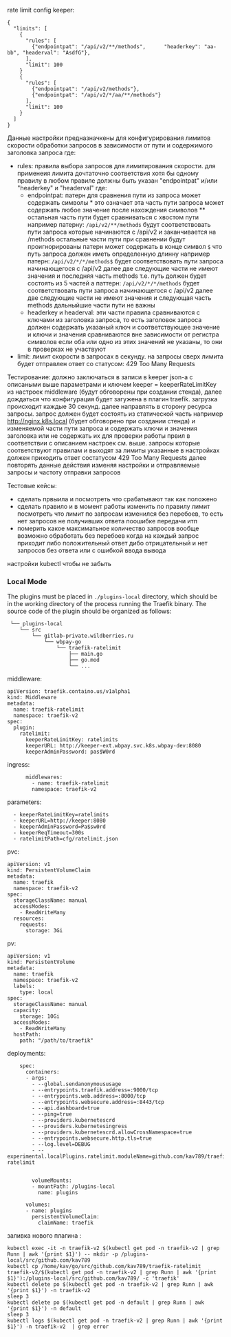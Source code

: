 rate limit config keeper:

```
{
  "limits": [
    {
      "rules": [
        {"endpointpat": "/api/v2/**/methods",      "headerkey": "aa-bb", "headerval": "AsdfG"},
      ],
      "limit": 100
    }
    {
      "rules": [
        {"endpointpat": "/api/v2/methods"},
        {"endpointpat": "/api/v2/*/aa/**/methods"}
      ],
      "limit": 100
    }
  ]
}
```

Данные настройки предназначкены для конфигурирования лимитов скорости обработки запросов в зависимости от пути и содержимого заголовка запроса
где:
  - rules:
    правила выбора запросов для лимитирования скорости. для применеия лимита дочтаточно соответствия хотя бы одному правилу
    в любом правиле должны быть указан "endpointpat" и/или  "headerkey" и "headerval"
    где:
      - endpointpat:
        патерн для сравнения пути из запроса может содержать символы * это означает эта часть пути запроса может содержать любое значение
        после нахождения символов ** остальная часть пути будет сравниваться с хвостом пути
        например патерну: ```/api/v2/**/methods``` будут соответствовать пути запроса которые начинаются с /api/v2 и заканчивается на /methods остальные части пути при сравнении будут проигнорированы
        патерн может содержать в конце символ ```$``` что путь запроса должен иметь определенную длинну
        например патерн: ```/api/v2/*/*/methods$``` будет соответствовать пути запроса начинающегося с /api/v2 далее две следующие части не имеют значения и последняя часть methods т.е. путь должен будет состоять из 5 частей
        а паттерн: ```/api/v2/*/*/methods``` будет соответствовать пути запроса начинающегося с /api/v2 далее две следующие части не имеют значения и следующая часть methods дальныйшие части пути не важны 
      - headerkey и headerval:
        эти части правила сравниваются с ключами из заголовка запроса, то есть заголовок запроса должен содержать указаный ключ и соответствующее значение и ключи и значения сравниваются вне зависимости от регистра символов
        если оба или одно из этих значений не указаны, то они в проверках не участвуют
  - limit:
    лимит скорости в запросах в секунду. на запросы сверх лимита будет отправлен ответ со статусом: 429 Too Many Requests


Тестирование:
  должно заключаться в записи в keeper json-а c описаными выше параметрами и ключем keeper = keeperRateLimitKey из настроек middleware (будут обговорены при создании стенда),
  далее дождаться что конфигурация будет загужена в плагин traefik. загрузка происходит каждые 30 секунд.
  далее направлять в сторону ресурса запросы. запрос должен будет состоять из статической часть например http://nginx.k8s.local (будет обговорено при создании стенда) 
  и изменяемой части пути запроса и содержать ключи и значения заголовка или не содержать их для проверки работы првил в соответствии с описанием настроек см. выше.
  запросы которые соответствуют правилам и выходят за лимиты указанные в настройках должен приходить ответ состатусом 429 Too Many Requests
  далее повторять данные действия изменяя настройки и отправляемые запросы и частоту отправки запросов


Тестовые кейсы:
  - сделать првыила и посмотреть что срабатывают так как положено
  - сделать правило и в момент работы изменить по правилу лимит посмотреть что лимит по запросам изменился без перебоев, то есть нет запросов не получивших ответа
    поошибке передачи итп
  - померить какое максиматьное количество запросов вообще возможно обработать без перебоев когда на каждый запрос приходит либо положительный ответ дибо отрицательный
    и нет запросов без ответа или с ошибкой ввода вывода




настройки kubectl
чтобы не забыть


### Local Mode


The plugins must be placed in `./plugins-local` directory,
which should be in the working directory of the process running the Traefik binary.
The source code of the plugin should be organized as follows:

```
 └── plugins-local
    └── src
        └── gitlab-private.wildberries.ru
            └── wbpay-go
                └── traefik-ratelimit
                    ├── main.go
                    ├── go.mod
                    └── ...
```

middleware:

```
apiVersion: traefik.containo.us/v1alpha1
kind: Middleware
metadata:
  name: traefik-ratelimit
  namespace: traefik-v2
spec:
  plugin:
    ratelimit:
      keeperRateLimitKey: ratelimits
      keeperURL: http://keeper-ext.wbpay.svc.k8s.wbpay-dev:8080
      keeperAdminPassword: pas$W0rd
```


ingress:

```
      middlewares:
        - name: traefik-ratelimit
        namespace: traefik-v2
```


parameters:

```
  - keeperRateLimitKey=ratelimits
  - keeperURL=http://keeper:8080
  - keeperAdminPassword=Pa$sw0rd
  - keeperReqTimeout=300s
  - ratelimitPath=cfg/ratelimit.json

```


pvc:

```
apiVersion: v1
kind: PersistentVolumeClaim
metadata:
  name: traefik
  namespace: traefik-v2
spec:
  storageClassName: manual
  accessModes:
    - ReadWriteMany
  resources:
    requests:
      storage: 3Gi
```
pv:

```
apiVersion: v1
kind: PersistentVolume
metadata:
  name: traefik
  namespace: traefik-v2
  labels:
    type: local
spec:
  storageClassName: manual
  capacity:
    storage: 10Gi
  accessModes:
    - ReadWriteMany
  hostPath:
    path: "/path/to/traefik"
```

deployments:
```
    spec:
      containers:
      - args:
        - --global.sendanonymoususage
        - --entrypoints.traefik.address=:9000/tcp
        - --entrypoints.web.address=:8000/tcp
        - --entrypoints.websecure.address=:8443/tcp
        - --api.dashboard=true
        - --ping=true
        - --providers.kubernetescrd
        - --providers.kubernetesingress
        - --providers.kubernetescrd.allowCrossNamespace=true
        - --entrypoints.websecure.http.tls=true
        - --log.level=DEBUG
        - --experimental.localPlugins.ratelimit.moduleName=github.com/kav789/traefik-ratelimit


        volumeMounts:
        - mountPath: /plugins-local
          name: plugins

      volumes:
      - name: plugins
        persistentVolumeClaim:
          claimName: traefik

```
заливка нового плагина :
```
kubectl exec -it -n traefik-v2 $(kubectl get pod -n traefik-v2 | grep Runn | awk '{print $1}') -- mkdir -p /plugins-local/src/github.com/kav789
kubectl cp /home/kav/go/src/github.com/kav789/traefik-ratelimit traefik-v2/$(kubectl get pod -n traefik-v2 | grep Runn | awk '{print $1}'):/plugins-local/src/github.com/kav789/ -c 'traefik'
kubectl delete po $(kubectl get pod -n traefik-v2 | grep Runn | awk '{print $1}') -n traefik-v2
sleep 3
kubectl delete po $(kubectl get pod -n default | grep Runn | awk '{print $1}') -n default
sleep 3
kubectl logs $(kubectl get pod -n traefik-v2 | grep Runn | awk '{print $1}') -n traefik-v2  | grep error
```
